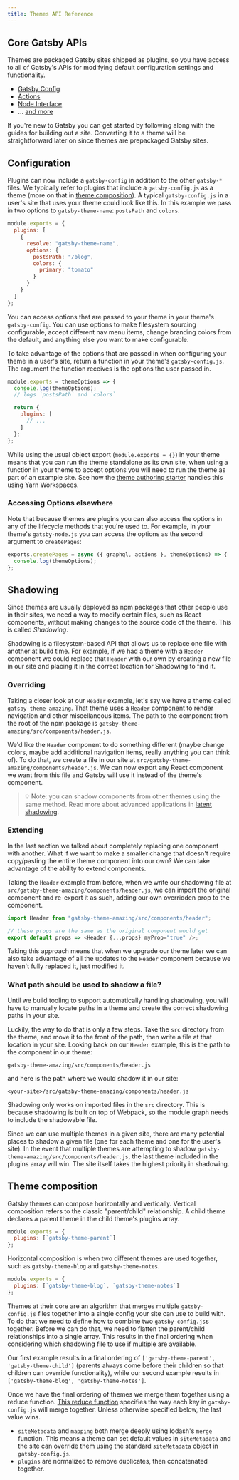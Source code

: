 ```yaml
---
title: Themes API Reference
---
```


## Core Gatsby APIs

Themes are packaged Gatsby sites shipped as plugins, so you have access to all of Gatsby's APIs for modifying default configuration settings and functionality.

- [Gatsby Config](https://www.gatsbyjs.org/docs/gatsby-config/)
- [Actions](https://www.gatsbyjs.org/docs/actions/)
- [Node Interface](https://www.gatsbyjs.org/docs/node-interface/)
- ... [and more](https://www.gatsbyjs.org/docs/api-specification/)

If you're new to Gatsby you can get started by following along with the guides for building out a site. Converting it to a theme will be straightforward later on since themes are prepackaged Gatsby sites.

## Configuration

Plugins can now include a `gatsby-config` in addition to the other `gatsby-*` files. We typically refer to plugins that include a `gatsby-config.js` as a theme (more on that in [theme composition](#theme-composition)). A typical `gatsby-config.js` in a user's site that uses your theme could look like this. In this example we pass in two options to `gatsby-theme-name`: `postsPath` and `colors`.

```js:title=gatsby-config.js
module.exports = {
  plugins: [
    {
      resolve: "gatsby-theme-name",
      options: {
        postsPath: "/blog",
        colors: {
          primary: "tomato"
        }
      }
    }
  ]
};
```

You can access options that are passed to your theme in your theme's `gatsby-config`. You can use options to make filesystem sourcing configurable, accept different nav menu items, change branding colors from the default, and anything else you want to make configurable.

To take advantage of the options that are passed in when configuring your theme in a user's site, return a function in your theme's `gatsby-config.js`. The argument the function receives is the options the user passed in.

```js:title=gatsby-config.js
module.exports = themeOptions => {
  console.log(themeOptions);
  // logs `postsPath` and `colors`

  return {
    plugins: [
      // ...
    ]
  };
};
```

While using the usual object export (`module.exports = {}`) in your theme means that you can run the theme standalone as its own site, when using a function in your theme to accept options you will need to run the theme as part of an example site. See how the [theme authoring starter](https://github.com/gatsbyjs/gatsby/tree/master/themes/gatsby-starter-theme-workspace) handles this using Yarn Workspaces.

### Accessing Options elsewhere

Note that because themes are plugins you can also access the options in any of the lifecycle methods that you're used to. For example, in your theme's `gatsby-node.js` you can access the options as the second argument to `createPages`:

```js:title=gatsby-node.js
exports.createPages = async ({ graphql, actions }, themeOptions) => {
  console.log(themeOptions);
};
```

## Shadowing

Since themes are usually deployed as npm packages that other people use in their sites, we need a way to modify certain files, such as React components, without making changes to the source code of the theme. This is called _Shadowing_.

Shadowing is a filesystem-based API that allows us to replace one file with another at build time. For example, if we had a theme with a `Header` component we could replace that `Header` with our own by creating a new file in our site and placing it in the correct location for Shadowing to find it.

### Overriding

Taking a closer look at our `Header` example, let's say we have a theme called `gatsby-theme-amazing`. That theme uses a `Header` component to render navigation and other miscellaneous items. The path to the component from the root of the npm package is `gatsby-theme-amazing/src/components/header.js`.

We'd like the `Header` component to do something different (maybe change colors, maybe add additional navigation items, really anything you can think of). To do that, we create a file in our site at `src/gatsby-theme-amazing/components/header.js`. We can now export any React component we want from this file and Gatsby will use it instead of the theme's component.

> 💡 Note: you can shadow components from other themes using the same method. Read more about advanced applications in [latent shadowing](https://johno.com/latent-component-shadowing).

### Extending

In the last section we talked about completely replacing one component with another. What if we want to make a smaller change that doesn't require copy/pasting the entire theme component into our own? We can take advantage of the ability to extend components.

Taking the `Header` example from before, when we write our shadowing file at `src/gatsby-theme-amazing/components/header.js`, we can import the original component and re-export it as such, adding our own overridden prop to the component.

```js
import Header from "gatsby-theme-amazing/src/components/header";

// these props are the same as the original component would get
export default props => <Header {...props} myProp="true" />;
```

Taking this approach means that when we upgrade our theme later we can also take advantage of all the updates to the `Header` component because we haven't fully replaced it, just modified it.

### What path should be used to shadow a file?

Until we build tooling to support automatically handling shadowing, you will have to manually locate paths in a theme and create the correct shadowing paths in your site.

Luckily, the way to do that is only a few steps. Take the `src` directory from the theme, and move it to the front of the path, then write a file at that location in your site. Looking back on our `Header` example, this is the path to the component in our theme:

```text
gatsby-theme-amazing/src/components/header.js
```

and here is the path where we would shadow it in our site:

```text
<your-site>/src/gatsby-theme-amazing/components/header.js
```

Shadowing only works on imported files in the `src` directory. This is because shadowing is built on top of Webpack, so the module graph needs to include the shadowable file.

Since we can use multiple themes in a given site, there are many potential places to shadow a given file (one for each theme and one for the user's site). In the event that multiple themes are attempting to shadow `gatsby-theme-amazing/src/components/header.js`, the last theme included in the plugins array will win. The site itself takes the highest priority in shadowing.

## Theme composition

Gatsby themes can compose horizontally and vertically. Vertical composition refers to the classic "parent/child" relationship. A child theme declares a parent theme in the child theme's plugins array.

```js:title=gatsby-theme-child/gatsby-config.js
module.exports = {
  plugins: [`gatsby-theme-parent`]
};
```

Horizontal composition is when two different themes are used together, such as `gatsby-theme-blog` and `gatsby-theme-notes`.

```js:title=my-site/gatsby-config.js
module.exports = {
  plugins: [`gatsby-theme-blog`, `gatsby-theme-notes`]
};
```

Themes at their core are an algorithm that merges multiple `gatsby-config.js` files together into a single config your site can use to build with. To do that we need to define how to combine two `gatsby-config.js`s together. Before we can do that, we need to flatten the parent/child relationships into a single array. This results in the final ordering when considering which shadowing file to use if multiple are available.

Our first example results in a final ordering of `['gatsby-theme-parent', 'gatsby-theme-child']` (parents always come before their children so that children can override functionality), while our second example results in `['gatsby-theme-blog', 'gatsby-theme-notes']`.

Once we have the final ordering of themes we merge them together using a reduce function. [This reduce function](https://github.com/gatsbyjs/gatsby/blob/master/packages/gatsby/src/utils/merge-gatsby-config.js) specifies the way each key in `gatsby-config.js` will merge together. Unless otherwise specified below, the last value wins.

- `siteMetadata` and `mapping` both merge deeply using lodash's `merge` function. This means a theme can set default values in `siteMetadata` and the site can override them using the standard `siteMetadata` object in `gatsby-config.js`.
- `plugins` are normalized to remove duplicates, then concatenated together.
